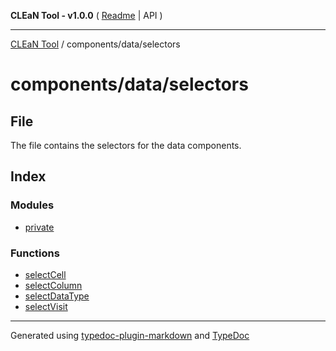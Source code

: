 **CLEaN Tool - v1.0.0** ( [Readme](../../../README.md) \| API )

***

[CLEaN Tool](../../../modules.md) / components/data/selectors

# components/data/selectors

## File

The file contains the selectors for the data components.

## Index

### Modules

- [private](private/README.md)

### Functions

- [selectCell](functions/selectCell.md)
- [selectColumn](functions/selectColumn.md)
- [selectDataType](functions/selectDataType.md)
- [selectVisit](functions/selectVisit.md)

***

Generated using [typedoc-plugin-markdown](https://www.npmjs.com/package/typedoc-plugin-markdown) and [TypeDoc](https://typedoc.org/)
